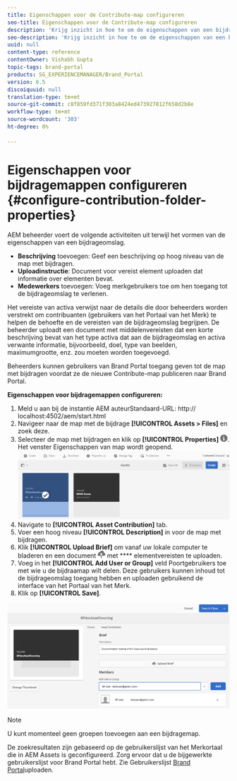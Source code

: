 ```yaml
---
title: Eigenschappen voor de Contribute-map configureren
seo-title: Eigenschappen voor de Contribute-map configureren
description: 'Krijg inzicht in hoe te om de eigenschappen van een bijdrageomslag in AEM Assets te vormen. '
seo-description: 'Krijg inzicht in hoe te om de eigenschappen van een bijdrageomslag in AEM Assets te vormen. '
uuid: null
content-type: reference
contentOwner: Vishabh Gupta
topic-tags: brand-portal
products: SG_EXPERIENCEMANAGER/Brand_Portal
version: 6.5
discoiquuid: null
translation-type: tm+mt
source-git-commit: c8f859fd371f303a8424ed473927812f658d2b8e
workflow-type: tm+mt
source-wordcount: '303'
ht-degree: 0%

---
```



# Eigenschappen voor bijdragemappen configureren {#configure-contribution-folder-properties}

AEM beheerder voert de volgende activiteiten uit terwijl het vormen van de eigenschappen van een bijdrageomslag.

* **Beschrijving** toevoegen: Geef een beschrijving op hoog niveau van de map met bijdragen.
* **Uploadinstructie**:  Document voor vereist element uploaden dat informatie over elementen bevat.
* **Medewerkers** toevoegen: Voeg merkgebruikers toe om hen toegang tot de bijdrageomslag te verlenen.

Het vereiste van activa verwijst naar de details die door beheerders worden verstrekt om contribuanten (gebruikers van het Portaal van het Merk) te helpen de behoefte en de vereisten van de bijdrageomslag begrijpen. De beheerder uploadt een document met middelenvereisten dat een korte beschrijving bevat van het type activa dat aan de bijdrageomslag en activa verwante informatie, bijvoorbeeld, doel, type van beelden, maximumgrootte, enz. zou moeten worden toegevoegd.

Beheerders kunnen gebruikers van Brand Portal toegang geven tot de map met bijdragen voordat ze de nieuwe Contribute-map publiceren naar Brand Portal.

**Eigenschappen voor bijdragemappen configureren:**

1. Meld u aan bij de instantie AEM auteurStandaard-URL: http:// localhost:4502/aem/start.html
1. Navigeer naar de map met de bijdrage **[!UICONTROL Assets > Files]** en zoek deze.
1. Selecteer de map met bijdragen en klik op **[!UICONTROL Properties]** ![](assets/properties.png). Het venster Eigenschappen van map wordt geopend.
   ![](assets/contribution-folder-property1.png)
1. Navigate to **[!UICONTROL Asset Contribution]** tab.
1. Voer een hoog niveau **[!UICONTROL Description]** in voor de map met bijdragen.
1. Klik **[!UICONTROL Upload Brief]** om vanaf uw lokale computer te bladeren en een document ![](assets/upload.png) met **** elementvereisten te uploaden.
1. Voeg in het **[!UICONTROL Add User or Group]** veld Poortgebruikers toe met wie u de bijdraamap wilt delen. Deze gebruikers kunnen inhoud tot de bijdrageomslag toegang hebben en uploaden gebruikend de interface van het Portaal van het Merk.
1. Klik op **[!UICONTROL Save]**.

![](assets/contribution-folder-property2.png)

>[!NOTE]
>
>U kunt momenteel geen groepen toevoegen aan een bijdragemap.
>
>De zoekresultaten zijn gebaseerd op de gebruikerslijst van het Merkortaal die in AEM Assets is geconfigureerd. Zorg ervoor dat u de bijgewerkte gebruikerslijst voor Brand Portal hebt. Zie Gebruikerslijst [Brand Portal](brand-portal-configure-asset-sourcing.md)uploaden.
